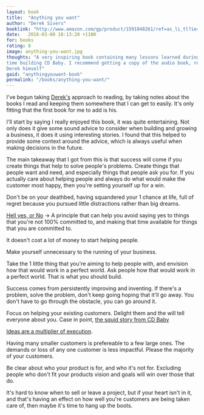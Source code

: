 ```yaml
---
layout: book
title:  "Anything you want"
author: "Derek Sivers"
booklink: "http://www.amazon.com/gp/product/1591848261/ref=as_li_tl?ie=UTF8&camp=1789&creative=9325&creativeASIN=1591848261&linkCode=as2&tag=bennyhalcom-20&linkId=IAQNZMG4N7H325YT"
date:   2016-03-08 18:13:20 +1100
for: books
rating: 8
image: anything-you-want.jpg
thoughts: "A very inspiring book containing many lessons learned during Derek's
time building CD Baby. I recommend getting a copy of the audio book, read by
Derek himself"
gaid: "anythingyouwant-book"
permalink: "/books/anything-you-want/"
---
```


I've begun taking [Derek's](http://sivers.org) approach to reading, by taking
notes about the books I read and keeping them somewhere that I can get to
easily. It's only fitting that the first book for me to add is his.

I'll start by saying I really enjoyed this book, it was quite entertaining.
Not only does it give some sound advice to consider when building and growing a
business, it does it using interesting stories. I found that this helped to
provide some context around the advice, which is always useful when making
decisions in the future.

The main takeaway that I got from this is that success will come if you create
things that help to solve people's problems. Create things that people want and
need, and especially things that people ask you for. If you actually care about
helping people and always do what would make the customer most happy, then
you're setting yourself up for a win.

Don't be on your deathbed, having squandered your 1 chance at life, full of
regret because you pursued little distractions rather than big dreams.

[Hell yes, or No](https://sivers.org/hellyeah) -> A principle that can help you avoid saying yes to things
that you're not 100% committed to, and making that time available for things
that you are committed to.

It doesn't cost a lot of money to start helping people.

Make yourself unnecessary to the running of your business.

Take the 1 little thing that you're aiming to help people with, and envision how
that would work in a perfect world. Ask people how that would work in a perfect
world. That is what you should build.

Success comes from persistently improving and inventing. If there's a problem,
solve the problem, don't keep going hoping that it'll go away. You don't have to
go through the obstacle, you can go around it.

Focus on helping your existing customers. Delight them and the will tell
everyone about you. Case in point, [the squid story from CD
Baby](https://www.youtube.com/watch?v=KCIXkbfgR6g)

[Ideas are a multiplier of execution](https://sivers.org/multiply).

Having many smaller customers is prefereable to a few large ones. The demands or
loss of any one customer is less impactful. Please the majority of your
customers.

Be clear about who your product is for, and who it's not for. Excluding people
who don't fit your products vision and goals will win over those that do.

It's hard to know when to sell or leave a project, but if your heart isn't in
it, and that's having an effect on how well you're customers are being taken
care of, then maybe it's time to hang up the boots.
